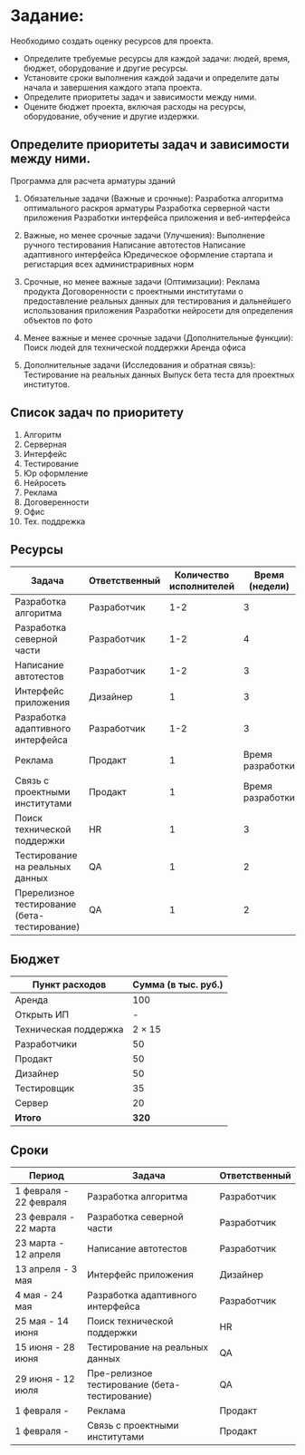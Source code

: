 # Задание:
Необходимо создать оценку ресурсов для проекта.

- Определите требуемые ресурсы для каждой задачи: людей, время, бюджет, оборудование и другие ресурсы.
- Установите сроки выполнения каждой задачи и определите даты начала и завершения каждого этапа проекта.
- Определите приоритеты задач и зависимости между ними.
- Оцените бюджет проекта, включая расходы на ресурсы, оборудование, обучение и другие издержки.

## Определите приоритеты задач и зависимости между ними.
Программа для расчета арматуры зданий

1. Обязательные задачи (Важные и срочные): 
Разработка алгоритма оптимального раскроя арматуры 
Разработка серверной части приложения 
Разработки интерфейса приложения и веб-интерфейса 

2. Важные, но менее срочные задачи (Улучшения): 
Выполнение ручного тестирования 
Написание автотестов 
Написание адаптивного интерфейса 
Юредическое оформление стартапа и регистарция всех администраривных норм 

3. Срочные, но менее важные задачи (Оптимизации): 
Реклама продукта 
Договоренности с проектными институтами о предоставление реальных данных для тестирования и дальнейшего использования приложения 
Разработки нейросети для определения объектов по фото 

4. Менее важные и менее срочные задачи (Дополнительные функции): 
Поиск людей для технической поддержки 
Аренда офиса 

5. Дополнительные задачи (Исследования и обратная связь): 
Тестирование на реальных данных 
Выпуск бета теста для проектных институтов. 

## Список задач по приоритету

1. Алгоритм
2. Серверная
3. Интерфейс
4. Тестирование
5. Юр оформление
6. Нейросеть
7. Реклама
8. Договеренности
9. Офис
10. Тех. поддрежка

## Ресурсы

| Задача                                    | Ответственный    | Количество исполнителей | Время (недели) |
|-------------------------------------------|------------------|-------------------------|----------------|
| Разработка алгоритма                       | Разработчик      | 1-2                     | 3              |
| Разработка северной части                  | Разработчик      | 1-2                     | 4              |
| Написание автотестов                       | Разработчик      | 1-2                     | 3              |
| Интерфейс приложения                       | Дизайнер         | 1                       | 3              |
| Разработка адаптивного интерфейса          | Разработчик      | 1-2                     | 3              |
| Реклама                                    | Продакт          | 1                       | Время разработки |
| Связь с проектными институтами             | Продакт          | 1                       | Время разработки |
| Поиск технической поддержки                | HR               | 1                       | 3               |
| Тестирование на реальных данных            | QA               | 1                       | 2               |
| Пререлизное тестирование (бета-тестирование)| QA               | 1                      | 2               |


## Бюджет

| Пункт расходов          | Сумма (в тыс. руб.) |
|-------------------------|----------------------|
| Аренда                  | 100                  |
| Открыть ИП              | -                    |
|   Техническая поддержка | 2 × 15               |
|   Разработчики          | 50                   |
|   Продакт               | 50                   |
|   Дизайнер              | 50                   |
|   Тестировщик           | 35                   |
| Сервер                  | 20                   |
| **Итого**               | **320**              |

## Сроки

| Период                | Задача                                    | Ответственный    | 
|-----------------------|-------------------------------------------|------------------|
| 1 февраля - 22 февраля| Разработка алгоритма                        | Разработчик    |
| 23 февраля - 22 марта | Разработка северной части                   | Разработчик    |
| 23 марта - 12 апреля  | Написание автотестов                        | Разработчик    |
| 13 апреля - 3 мая     | Интерфейс приложения                        | Дизайнер       |
| 4 мая - 24 мая        | Разработка адаптивного интерфейса           | Разработчик    |
| 25 мая - 14 июня      | Поиск технической поддержки                 | HR             |
| 15 июня - 28 июня     | Тестирование на реальных данных             | QA             |
| 29 июня - 12 июля     | Пре-релизное тестирование (бета-тестирование)| QA             |
| 1 февраля -           | Реклама                                     | Продакт        |
| 1 февраля -           | Связь с проектными институтами              | Продакт        |